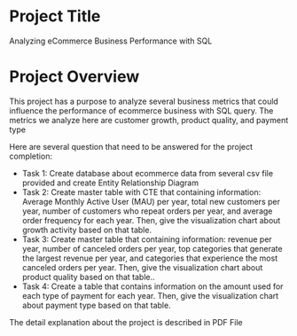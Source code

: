 # Project Title
Analyzing eCommerce Business Performance with SQL

# Project Overview
This project has a purpose to analyze several business metrics that could influence the performance of ecommerce business with SQL query. The metrics we analyze here are customer growth, product quality, and payment type  

Here are several question that need to be answered for the project completion:

- Task 1: Create database about ecommerce data from several csv file provided and create Entity Relationship Diagram
- Task 2: Create master table with CTE that containing information: Average Monthly Active User (MAU) per year, total new customers per year, number of customers who repeat orders per year, and average order frequency for each year. Then, give the visualization chart about growth activity based on that table.
- Task 3: Create master table that containing information: revenue per year, number of canceled orders per year, top categories that generate the largest revenue per year, and categories that experience the most canceled orders per year. Then, give the visualization chart about product quality based on that table..
- Task 4: Create a table that contains information on the amount used for each type of payment for each year. Then, give the visualization chart about payment type based on that table.

The detail explanation about the project is described in PDF File
